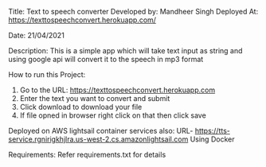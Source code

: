Title: Text to speech converter
Developed by: Mandheer Singh
Deployed At: https://texttospeechconvert.herokuapp.com/

Date: 21/04/2021

Description: This is a simple app which will take text input as string and using google api will convert it to the speech in mp3 format


How to run this Project:
 1. Go to the URL: https://texttospeechconvert.herokuapp.com
 2. Enter the text you want to convert and submit
 3. Click download to download your file
 4. If file opned in browser right click on that then click save


 Deployed on AWS lightsail container services also:
 URL- https://tts-service.rgnirigkhjlra.us-west-2.cs.amazonlightsail.com
 Using Docker

 
 Requirements:
  Refer requirements.txt for details



 